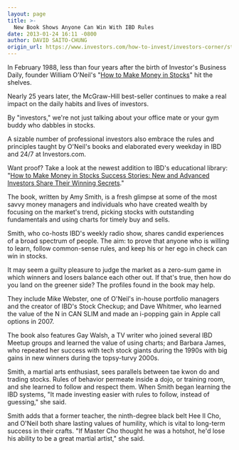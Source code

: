 ```yaml
---
layout: page
title: >-
  New Book Shows Anyone Can Win With IBD Rules
date: 2013-01-24 16:11 -0800
author: DAVID SAITO-CHUNG
origin_url: https://www.investors.com/how-to-invest/investors-corner/stock-market-investing-how-to-william-oneil
---
```





In February 1988, less than four years after the birth of Investor's Business Daily, founder William O'Neil's "[How to Make Money in Stocks](https://www.investors.com/offer/splash.aspx?id=htmmis)" hit the shelves.

  

Nearly 25 years later, the McGraw-Hill best-seller continues to make a real impact on the daily habits and lives of investors.

  

By "investors," we're not just talking about your office mate or your gym buddy who dabbles in stocks.

  

A sizable number of professional investors also embrace the rules and principles taught by O'Neil's books and elaborated every weekday in IBD and 24/7 at Investors.com.

  

Want proof? Take a look at the newest addition to IBD's educational library: "[How to Make Money in Stocks Success Stories: New and Advanced Investors Share Their Winning Secrets](https://www.investors.com/stocksuccessbook)."

  

The book, written by Amy Smith, is a fresh glimpse at some of the most savvy money managers and individuals who have created wealth by focusing on the market's trend, picking stocks with outstanding fundamentals and using charts for timely buy and sells.

  

Smith, who co-hosts IBD's weekly radio show, shares candid experiences of a broad spectrum of people. The aim: to prove that anyone who is willing to learn, follow common-sense rules, and keep his or her ego in check can win in stocks.

  

It may seem a guilty pleasure to judge the market as a zero-sum game in which winners and losers balance each other out. If that's true, then how do you land on the greener side? The profiles found in the book may help.

  

They include Mike Webster, one of O'Neil's in-house portfolio managers and the creator of IBD's Stock Checkup; and Dave Whitmer, who learned the value of the N in CAN SLIM and made an i-popping gain in Apple call options in 2007.

  

The book also features Gay Walsh, a TV writer who joined several IBD Meetup groups and learned the value of using charts; and Barbara James, who repeated her success with tech stock giants during the 1990s with big gains in new winners during the topsy-turvy 2000s.

  

Smith, a martial arts enthusiast, sees parallels between tae kwon do and trading stocks. Rules of behavior permeate inside a dojo, or training room, and she learned to follow and respect them. When Smith began learning the IBD systems, "It made investing easier with rules to follow, instead of guessing," she said.

  

Smith adds that a former teacher, the ninth-degree black belt Hee Il Cho, and O'Neil both share lasting values of humility, which is vital to long-term success in their crafts. "If Master Cho thought he was a hotshot, he'd lose his ability to be a great martial artist," she said.




